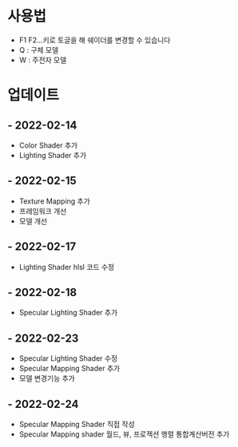 # 사용법

* F1 F2...키로 토글을 해 쉐이더를 변경할 수 있습니다
* Q : 구체 모델
* W : 주전자 모델

# 업데이트

## - 2022-02-14
  * Color Shader 추가
  * Lighting Shader 추가
## - 2022-02-15
  * Texture Mapping 추가
  * 프레임워크 개선
  * 모델 개선
## - 2022-02-17
  * Lighting Shader hlsl 코드 수정
## - 2022-02-18
  * Specular Lighting Shader 추가
## - 2022-02-23
  * Specular Lighting Shader 수정
  * Specular Mapping Shader 추가
  * 모델 변경기능 추가
## - 2022-02-24
  * Specular Mapping Shader 직접 작성
  * Specular Mapping shader 월드, 뷰, 프로젝션 행렬 통합계산버전 추가
